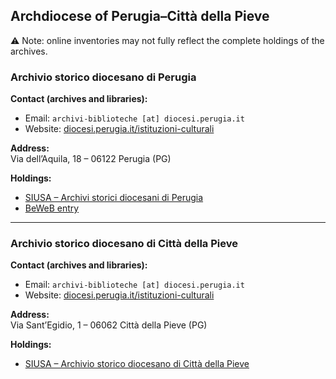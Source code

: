 ## Archdiocese of Perugia–Città della Pieve

⚠️ Note: online inventories may not fully reflect the complete holdings of the archives.

### Archivio storico diocesano di Perugia  

**Contact (archives and libraries):**  
- Email: `archivi-biblioteche [at] diocesi.perugia.it`  
- Website: [diocesi.perugia.it/istituzioni-culturali](https://diocesi.perugia.it/istituzioni-culturali/)  

**Address:**  
Via dell’Aquila, 18 – 06122 Perugia (PG)  

**Holdings:**  
- [SIUSA – Archivi storici diocesani di Perugia](https://siusa-archivi.cultura.gov.it/cgi-bin/siusa/pagina.pl?TipoPag=cons&Chiave=12378)  
- [BeWeB entry](https://www.beweb.chiesacattolica.it/istituticulturali/istituto/1583/)  

---

### Archivio storico diocesano di Città della Pieve  

**Contact (archives and libraries):**  
- Email: `archivi-biblioteche [at] diocesi.perugia.it`  
- Website: [diocesi.perugia.it/istituzioni-culturali](https://diocesi.perugia.it/istituzioni-culturali/)  

**Address:**  
Via Sant’Egidio, 1 – 06062 Città della Pieve (PG)  

**Holdings:**  
- [SIUSA – Archivio storico diocesano di Città della Pieve](https://siusa-archivi.cultura.gov.it/cgi-bin/siusa/pagina.pl?TipoPag=cons&Chiave=8214)
